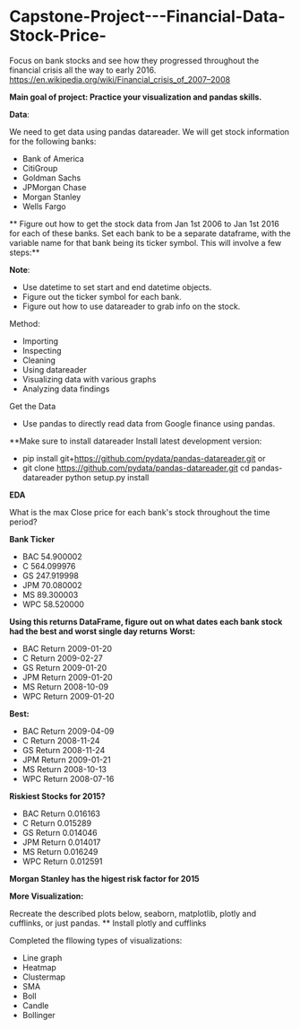 # Capstone-Project---Financial-Data-Stock-Price-
Focus on bank stocks and see how they progressed throughout the financial crisis all the way to early 2016. https://en.wikipedia.org/wiki/Financial_crisis_of_2007–2008

**Main goal of project: Practice your visualization and pandas skills.**

__Data__:

We need to get data using pandas datareader. We will get stock information for the following banks:
- Bank of America
- CitiGroup
- Goldman Sachs
- JPMorgan Chase
- Morgan Stanley
- Wells Fargo

** Figure out how to get the stock data from Jan 1st 2006 to Jan 1st 2016 for each of these banks. Set each bank to be a separate dataframe, with the variable name for that bank being its ticker symbol. This will involve a few steps:**

__Note__:
- Use datetime to set start and end datetime objects.
- Figure out the ticker symbol for each bank.
- Figure out how to use datareader to grab info on the stock.



Method:
- Importing
- Inspecting
- Cleaning
- Using datareader
- Visualizing data with various graphs
- Analyzing data findings

Get the Data
- Use pandas to directly read data from Google finance using pandas.

**Make sure to install datareader
Install latest development version:

- pip install git+https://github.com/pydata/pandas-datareader.git or
- git clone https://github.com/pydata/pandas-datareader.git cd pandas-datareader python setup.py install


**EDA**

What is the max Close price for each bank's stock throughout the time period?

**Bank Ticker**

- BAC     54.900002
- C      564.099976
- GS     247.919998
- JPM     70.080002
- MS      89.300003
- WPC     58.520000

**Using this returns DataFrame, figure out on what dates each bank stock had the best and worst single day returns**
**Worst:**

- BAC Return   2009-01-20
- C Return     2009-02-27
- GS Return    2009-01-20
- JPM Return   2009-01-20
- MS Return    2008-10-09
- WPC Return   2009-01-20

**Best:** 

- BAC Return   2009-04-09
- C Return     2008-11-24
- GS Return    2008-11-24
- JPM Return   2009-01-21
- MS Return    2008-10-13
- WPC Return   2008-07-16


__Riskiest Stocks for 2015?__

- BAC Return    0.016163
- C Return      0.015289
- GS Return     0.014046
- JPM Return    0.014017
- MS Return     0.016249
- WPC Return    0.012591

__Morgan Stanley has the higest risk factor for 2015__


__More Visualization:__

Recreate the described plots below, seaborn, matplotlib, plotly and cufflinks, or just pandas.
** Install plotly and cufflinks

Completed the fllowing types of visualizations:

- Line graph
- Heatmap
- Clustermap
- SMA
- Boll
- Candle
- Bollinger 

